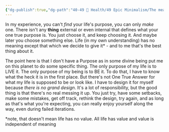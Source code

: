 ```yaml
---
{"dg-publish":true,"dg-path":"40-49 🔅 Health/49 Epic Minimalism/The meaning of life.md","dg-permalink":"meaning","permalink":"/meaning/","noteIcon":"","created":"2023-08-25T08:25:29","updated":"2023-08-25T08:26:57.000-04:00"}
---
```



In my experience, you can't *find* your life's purpose, you can only *make* one. There isn't any **thing** external or even internal that defines what your one true purpose is. You just choose it, and keep choosing it. And maybe later you choose something else. Life (in my own understanding) has no meaning except that which we decide to give it* - and to me that's the best thing about it.

The point here is that I don't have a Purpose as in some divine being put me on this planet to do some specific thing. The only purpose of my life is to LIVE it. The only purpose of my being is to BE it. To do that, I have to know what the heck it is in the first place. But there's not One True Answer for what my life is supposed to be or look like. I have to design it for myself because *there is no grand design*. It's a lot of responsibility, but the good thing is that there's no real messing it up. You just try, have some setbacks, make some mistakes, get off track, rethink the design, try again, and as long as that's what you're expecting, you can really enjoy yourself along the way, even during failed iterations.


*note, that doesn't mean life has no value. All life has value and value is independent of meaning
